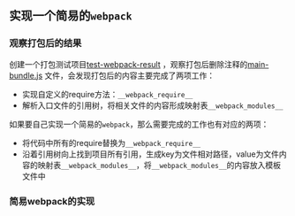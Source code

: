 ## 实现一个简易的`webpack`

### 观察打包后的结果

创建一个打包测试项目[test-webpack-result](./test-webpack-result) ，观察打包后删除注释的[main-bundle.js](./test-webpack-result/dist/js/main-bundle.js) 文件，会发现打包后的内容主要完成了两项工作：

+ 实现自定义的require方法：`__webpack_require__`
+ 解析入口文件的引用树，将相关文件的内容形成映射表`__webpack_modules__`

如果要自己实现一个简易的`webpack`，那么需要完成的工作也有对应的两项：

+ 将代码中所有的require替换为`__webpack_require__`
+ 沿着引用树向上找到项目所有引用，生成key为文件相对路径，value为文件内容的映射表`__webpack_modules__`，将`__webpack_modules__`的内容放入模板文件中

### 简易webpack的实现